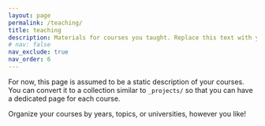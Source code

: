 ```yaml
---
layout: page
permalink: /teaching/
title: teaching
description: Materials for courses you taught. Replace this text with your description.
# nav: false
nav_exclude: true
nav_order: 6
---
```


For now, this page is assumed to be a static description of your courses. You can convert it to a collection similar to `_projects/` so that you can have a dedicated page for each course.

Organize your courses by years, topics, or universities, however you like!
